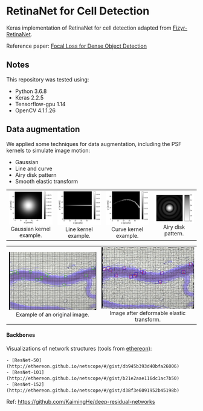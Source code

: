# RetinaNet for Cell Detection

Keras implementation of RetinaNet for cell detection adapted from [Fizyr-RetinaNet](https://github.com/fizyr/keras-retinanet).

Reference paper: [Focal Loss for Dense Object Detection](https://arxiv.org/abs/1708.02002)

## Notes
This repository was tested using:
* Python 3.6.8
* Keras 2.2.5
* Tensorflow-gpu 1.14
* OpenCV 4.1.1.26

## Data augmentation
We applied some techniques for data augmentation, including the PSF kernels to simulate image motion:
* Gaussian
* Line and curve
* Airy disk pattern
* Smooth elastic transform

<table width="100%" border="0" cellpadding="5">
	<tr>
		<td align="center" valign="center">
		<img src="https://github.com/brunoggregorio/retinanet-cell-detection/blob/master/images/Fig_3a.png" alt="description here" />
		<br />
			Gaussian kernel example.
		</td>
		<td align="center" valign="center">
		<img src="https://github.com/brunoggregorio/retinanet-cell-detection/blob/master/images/Fig_3b.png" alt="description here" />
		<br />
			Line kernel example.
		</td>
		<td align="center" valign="center">
		<img src="https://github.com/brunoggregorio/retinanet-cell-detection/blob/master/images/Fig_3c.png" alt="description here" />
		<br />
			Curve kernel example.
		</td>
		<td align="center" valign="center">
		<img src="https://github.com/brunoggregorio/retinanet-cell-detection/blob/master/images/Fig_4b.png" alt="description here" />
		<br />
			Airy disk pattern.
		</td>
	</tr>
</table>

<table width="100%" border="0" cellpadding="5">
	<tr>
		<td align="center" valign="center">
		<img src="https://github.com/brunoggregorio/retinanet-cell-detection/blob/master/images/Fig_5a.png" alt="Example of an original image" />
		<br />
			Example of an original image.
		</td>
		<td align="center" valign="center">
		<img src="https://github.com/brunoggregorio/retinanet-cell-detection/blob/master/images/Fig_5b.png" alt="Image after deformable elastic transform" />
		<br />
			Image after deformable elastic transform.
		</td>
	</tr>
</table>

#### Backbones
 Visualizations of network structures (tools from [ethereon](http://ethereon.github.io/netscope/quickstart.html)):

    - [ResNet-50] (http://ethereon.github.io/netscope/#/gist/db945b393d40bfa26006)
	- [ResNet-101] (http://ethereon.github.io/netscope/#/gist/b21e2aae116dc1ac7b50)
	- [ResNet-152] (http://ethereon.github.io/netscope/#/gist/d38f3e6091952b45198b)


Ref: https://github.com/KaimingHe/deep-residual-networks
